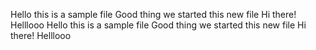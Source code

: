 Hello this is a sample file
Good thing we started this new file
Hi there!
Helllooo
Hello this is a sample file
Good thing we started this new file
Hi there!
Helllooo
